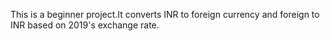 This is a beginner project.It converts INR to foreign currency and foreign to INR based on 2019's exchange rate.
